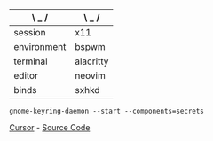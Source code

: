 | \ _ /       | \ _ /         |
|-------------|---------------|
| session     | x11           |
| environment | bspwm         |
| terminal    | alacritty     |
| editor      | neovim        |
| binds       | sxhkd         |

`gnome-keyring-daemon --start --components=secrets`

[Cursor](dotfiles/cursors/Nordzy-cursors-white.tar.gz) - [Source Code](https://github.com/guillaumeboehm/Nordzy-cursors)
